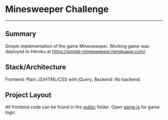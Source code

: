 # Minesweeper Challenge
---
## Summary
Simple implementation of the game Minesweeper. Working game was deployed to Heroku at https://simple-minesweeper.herokuapp.com/.

## Stack/Architecture
Frontend: Plain JS/HTML/CSS with jQuery. 
Backend: No backend.

## Project Layout
All frontend code can be found in the [public](/public) folder. Open [game.js](/public/game.js) for game logic.

